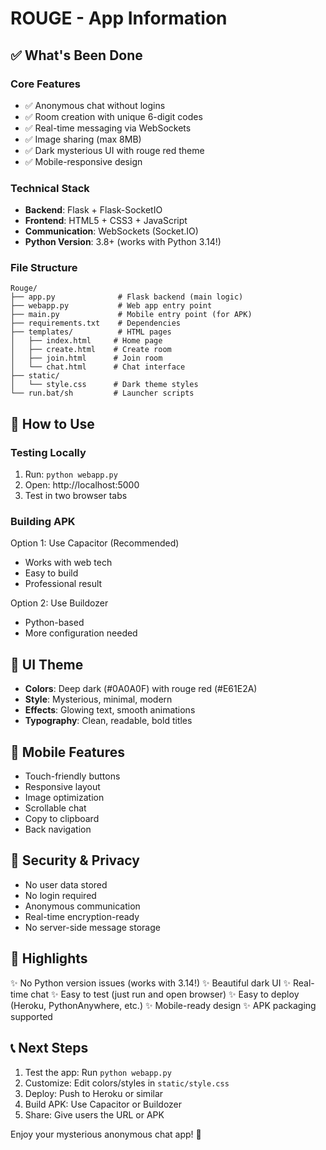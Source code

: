 # ROUGE - App Information

## ✅ What's Been Done

### Core Features
- ✅ Anonymous chat without logins
- ✅ Room creation with unique 6-digit codes
- ✅ Real-time messaging via WebSockets
- ✅ Image sharing (max 8MB)
- ✅ Dark mysterious UI with rouge red theme
- ✅ Mobile-responsive design

### Technical Stack
- **Backend**: Flask + Flask-SocketIO
- **Frontend**: HTML5 + CSS3 + JavaScript
- **Communication**: WebSockets (Socket.IO)
- **Python Version**: 3.8+ (works with Python 3.14!)

### File Structure
```
Rouge/
├── app.py              # Flask backend (main logic)
├── webapp.py           # Web app entry point
├── main.py             # Mobile entry point (for APK)
├── requirements.txt    # Dependencies
├── templates/          # HTML pages
│   ├── index.html     # Home page
│   ├── create.html    # Create room
│   ├── join.html      # Join room
│   └── chat.html      # Chat interface
├── static/
│   └── style.css      # Dark theme styles
└── run.bat/sh         # Launcher scripts
```

## 🚀 How to Use

### Testing Locally
1. Run: `python webapp.py`
2. Open: http://localhost:5000
3. Test in two browser tabs

### Building APK
Option 1: Use Capacitor (Recommended)
- Works with web tech
- Easy to build
- Professional result

Option 2: Use Buildozer
- Python-based
- More configuration needed

## 🎨 UI Theme

- **Colors**: Deep dark (#0A0A0F) with rouge red (#E61E2A)
- **Style**: Mysterious, minimal, modern
- **Effects**: Glowing text, smooth animations
- **Typography**: Clean, readable, bold titles

## 📱 Mobile Features

- Touch-friendly buttons
- Responsive layout
- Image optimization
- Scrollable chat
- Copy to clipboard
- Back navigation

## 🔐 Security & Privacy

- No user data stored
- No login required
- Anonymous communication
- Real-time encryption-ready
- No server-side message storage

## 🌟 Highlights

✨ No Python version issues (works with 3.14!)
✨ Beautiful dark UI
✨ Real-time chat
✨ Easy to test (just run and open browser)
✨ Easy to deploy (Heroku, PythonAnywhere, etc.)
✨ Mobile-ready design
✨ APK packaging supported

## 📞 Next Steps

1. Test the app: Run `python webapp.py`
2. Customize: Edit colors/styles in `static/style.css`
3. Deploy: Push to Heroku or similar
4. Build APK: Use Capacitor or Buildozer
5. Share: Give users the URL or APK

Enjoy your mysterious anonymous chat app! 🔴

